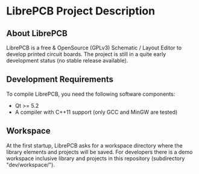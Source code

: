 LibrePCB Project Description
============================

## About LibrePCB

LibrePCB is a free & OpenSource (GPLv3) Schematic / Layout Editor to develop printed circuit boards. The project is still in a quite early development status (no stable release available).

## Development Requirements

To compile LibrePCB, you need the following software components:
- Qt >= 5.2
- A compiler with C++11 support (only GCC and MinGW are tested)

## Workspace

At the first startup, LibrePCB asks for a workspace directory where the library elements and projects will be saved.
For developers there is a demo workspace inclusive library and projects in this repository (subdirectory "dev/workspace/").
